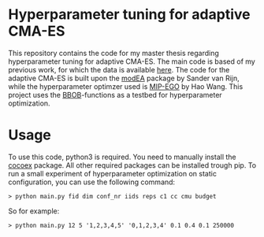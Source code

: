 # Hyperparameter tuning for adaptive CMA-ES

This repository contains the code for my master thesis regarding hyperparameter tuning for adaptive CMA-ES. 
The main code is based of my previous work, for which the data is available [here](https://github.com/Dvermetten/Online_CMA-ES_Selection).
The code for the adaptive CMA-ES is built upon the [modEA](https://github.com/sjvrijn/ModEA) package by Sander van Rijn, while the hyperparameter optimzer used is [MIP-EGO]() by Hao Wang.
This project uses the [BBOB](https://github.com/numbbo/coco)-functions as a testbed for hyperparameter optimization. 

# Usage
To use this code, python3 is required. You need to manually install the [cocoex](https://github.com/numbbo/coco) package. All other required packages can be installed trough pip.
To run a small experiment of hyperparameter optimization on static configuration, you can use the following command:
```Shell
> python main.py fid dim conf_nr iids reps c1 cc cmu budget
```
So for example:
```Shell
> python main.py 12 5 '1,2,3,4,5' '0,1,2,3,4' 0.1 0.4 0.1 250000
```

